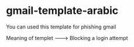 # gmail-template-arabic
You can used this template for phishing gmail 

Meaning of templet ---> Blocking a login attempt
